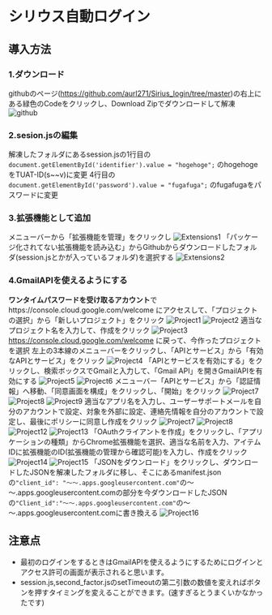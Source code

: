 # シリウス自動ログイン
## 導入方法
### 1.ダウンロード
githubのページ(https://github.com/aurl271/Sirius_login/tree/master)の右上にある緑色のCodeをクリックし、Download Zipでダウンロードして解凍
![github](images/github.png)
### 2.sesion.jsの編集
解凍したフォルダにあるsession.jsの1行目の
` document.getElementById('identifier').value = "hogehoge";` 
のhogehogeをTUAT-ID(s~~v)に変更
4行目の
` document.getElementById('password').value = "fugafuga";`
のfugafugaをパスワードに変更
### 3.拡張機能として追加
メニューバーから「拡張機能を管理」をクリックし
![Extensions1](images/Extensions1.png)
「パッケージ化されてない拡張機能を読み込む」からGithubからダウンロードしたフォルダ(session.jsとかが入っているフォルダ)を選択する
![Extensions2](images/Extensions2.png)
### 4.GmailAPIを使えるようにする
**ワンタイムパスワードを受け取るアカウント**でhttps://console.cloud.google.com/welcome にアクセスして、「プロジェクトの選択」から「新しいプロジェクト」をクリック
![Project1](images/Project1.png)
![Project2](images/Project2.png)
適当なプロジェクト名を入力して、作成をクリック
![Project3](images/Project3.png)
https://console.cloud.google.com/welcome に戻って、今作ったプロジェクトを選択
左上の3本線のメニューバーをクリックし、「APIとサービス」から「有効なAPIとサービス」をクリック
![Project4](images/Project4.png)
「APIとサービスを有効にする」をクリックし、検索ボックスでGmailと入力して、「Gmail API」を開きGmailAPIを有効にする
![Project5](images/Project5.png)
![Project6](images/Project6.png)
メニューバー「APIとサービス」から「認証情報」へ移動、「同意画面を構成」をクリックし、「開始」をクリック
![Project7](images/Project7.png)
![Project8](images/Project8.png)
![Project9](images/Project9.png)
適当なアプリ名を入力し、ユーザーサポートメールを自分のアカウントで設定、対象を外部に設定、連絡先情報を自分のアカウントで設定し、最後にポリシーに同意し作成をクリック
![Project7](images/Project10.png)
![Project8](images/Project11.png)
![Project12](images/Project12.png)
![Project13](images/Project13.png)
「OAuthクライアントを作成」をクリックし、「アプリケーションの種類」からChrome拡張機能を選択、適当な名前を入力、アイテムIDに拡張機能のID(拡張機能の管理から確認可能)を入力し、作成をクリック
![Project14](images/Project14.png)
![Project15](images/Project15.png)
「JSONをダウンロード」をクリックし、ダウンロードしたJSONを解凍したフォルダに移し、そこにあるmanifest.jsonの`"client_id": "～～.apps.googleusercontent.com"`の～～.apps.googleusercontent.comの部分を今ダウンロードしたJSONの`"Client_id":"～～.apps.googleusercontent.com"`の～～.apps.googleusercontent.comに書き換える
![Project16](images/Project16.png)
## 注意点
- 最初のログインをするときはGmailAPIを使えるようにするためにログインとアクセス許可の画面が表示されると思います。
- session.js,second_factor.jsのsetTimeoutの第二引数の数値を変えればボタンを押すタイミングを変えることができます。(速すぎるとうまくいかなかったです)